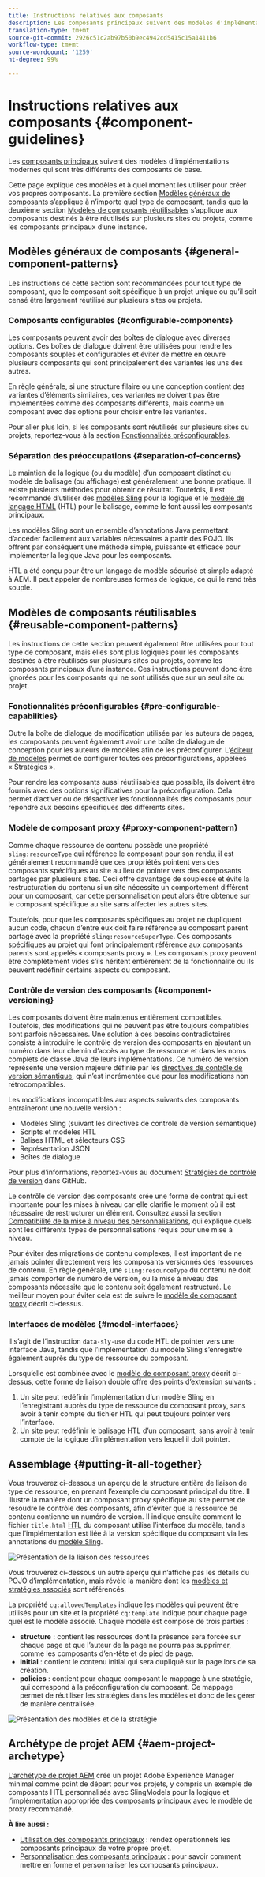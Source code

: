 ```yaml
---
title: Instructions relatives aux composants
description: Les composants principaux suivent des modèles d'implémentations modernes qui sont très différents des composants de base.
translation-type: tm+mt
source-git-commit: 2926c51c2ab97b50b9ec4942cd5415c15a1411b6
workflow-type: tm+mt
source-wordcount: '1259'
ht-degree: 99%

---
```



# Instructions relatives aux composants {#component-guidelines}

Les [composants principaux](overview.md) suivent des modèles d&#39;implémentations modernes qui sont très différents des composants de base.

Cette page explique ces modèles et à quel moment les utiliser pour créer vos propres composants. La première section [Modèles généraux de composants](#general-component-patterns) s’applique à n’importe quel type de composant, tandis que la deuxième section [Modèles de composants réutilisables](#reusable-component-patterns) s’applique aux composants destinés à être réutilisés sur plusieurs sites ou projets, comme les composants principaux d’une instance.

## Modèles généraux de composants {#general-component-patterns}

Les instructions de cette section sont recommandées pour tout type de composant, que le composant soit spécifique à un projet unique ou qu’il soit censé être largement réutilisé sur plusieurs sites ou projets.

### Composants configurables {#configurable-components}

Les composants peuvent avoir des boîtes de dialogue avec diverses options. Ces boîtes de dialogue doivent être utilisées pour rendre les composants souples et configurables et éviter de mettre en œuvre plusieurs composants qui sont principalement des variantes les uns des autres.

En règle générale, si une structure filaire ou une conception contient des variantes d’éléments similaires, ces variantes ne doivent pas être implémentées comme des composants différents, mais comme un composant avec des options pour choisir entre les variantes.

Pour aller plus loin, si les composants sont réutilisés sur plusieurs sites ou projets, reportez-vous à la section [Fonctionnalités préconfigurables](#pre-configurable-capabilities).

### Séparation des préoccupations {#separation-of-concerns}

Le maintien de la logique (ou du modèle) d’un composant distinct du modèle de balisage (ou affichage) est généralement une bonne pratique. Il existe plusieurs méthodes pour obtenir ce résultat. Toutefois, il est recommandé d’utiliser des [modèles Sling](https://sling.apache.org/documentation/bundles/models.html) pour la logique et le [modèle de langage HTML](https://docs.adobe.com/content/help/en/experience-manager-htl/using/overview.html) (HTL) pour le balisage, comme le font aussi les composants principaux.

Les modèles Sling sont un ensemble d’annotations Java permettant d’accéder facilement aux variables nécessaires à partir des POJO. Ils offrent par conséquent une méthode simple, puissante et efficace pour implémenter la logique Java pour les composants.

HTL a été conçu pour être un langage de modèle sécurisé et simple adapté à AEM. Il peut appeler de nombreuses formes de logique, ce qui le rend très souple.

## Modèles de composants réutilisables {#reusable-component-patterns}

Les instructions de cette section peuvent également être utilisées pour tout type de composant, mais elles sont plus logiques pour les composants destinés à être réutilisés sur plusieurs sites ou projets, comme les composants principaux d’une instance. Ces instructions peuvent donc être ignorées pour les composants qui ne sont utilisés que sur un seul site ou projet.

### Fonctionnalités préconfigurables {#pre-configurable-capabilities}

Outre la boîte de dialogue de modification utilisée par les auteurs de pages, les composants peuvent également avoir une boîte de dialogue de conception pour les auteurs de modèles afin de les préconfigurer. L’[éditeur de modèles](https://docs.adobe.com/content/help/en/experience-manager-cloud-service/sites/authoring/features/templates.html) permet de configurer toutes ces préconfigurations, appelées « Stratégies ».

Pour rendre les composants aussi réutilisables que possible, ils doivent être fournis avec des options significatives pour la préconfiguration. Cela permet d’activer ou de désactiver les fonctionnalités des composants pour répondre aux besoins spécifiques des différents sites.

### Modèle de composant proxy {#proxy-component-pattern}

Comme chaque ressource de contenu possède une propriété `sling:resourceType` qui référence le composant pour son rendu, il est généralement recommandé que ces propriétés pointent vers des composants spécifiques au site au lieu de pointer vers des composants partagés par plusieurs sites. Ceci offre davantage de souplesse et évite la restructuration du contenu si un site nécessite un comportement différent pour un composant, car cette personnalisation peut alors être obtenue sur le composant spécifique au site sans affecter les autres sites.

Toutefois, pour que les composants spécifiques au projet ne dupliquent aucun code, chacun d’entre eux doit faire référence au composant parent partagé avec la propriété `sling:resourceSuperType`. Ces composants spécifiques au projet qui font principalement référence aux composants parents sont appelés « composants proxy ». Les composants proxy peuvent être complètement vides s’ils héritent entièrement de la fonctionnalité ou ils peuvent redéfinir certains aspects du composant.

### Contrôle de version des composants {#component-versioning}

Les composants doivent être maintenus entièrement compatibles. Toutefois, des modifications qui ne peuvent pas être toujours compatibles sont parfois nécessaires. Une solution à ces besoins contradictoires consiste à introduire le contrôle de version des composants en ajoutant un numéro dans leur chemin d’accès au type de ressource et dans les noms complets de classe Java de leurs implémentations. Ce numéro de version représente une version majeure définie par les [directives de contrôle de version sémantique](https://semver.org/), qui n’est incrémentée que pour les modifications non rétrocompatibles.

Les modifications incompatibles aux aspects suivants des composants entraîneront une nouvelle version :

* Modèles Sling (suivant les directives de contrôle de version sémantique)
* Scripts et modèles HTL
* Balises HTML et sélecteurs CSS
* Représentation JSON
* Boîtes de dialogue

Pour plus d’informations, reportez-vous au document [Stratégies de contrôle de version](https://github.com/adobe/aem-core-wcm-components/wiki/Versioning-Policies) dans GitHub.

Le contrôle de version des composants crée une forme de contrat qui est importante pour les mises à niveau car elle clarifie le moment où il est nécessaire de restructurer un élément. Consultez aussi la section [Compatibilité de la mise à niveau des personnalisations](customizing.md#upgrade-compatibility-of-customizations), qui explique quels sont les différents types de personnalisations requis pour une mise à niveau.

Pour éviter des migrations de contenu complexes, il est important de ne jamais pointer directement vers les composants versionnés des ressources de contenu. En règle générale, une `sling:resourceType` du contenu ne doit jamais comporter de numéro de version, ou la mise à niveau des composants nécessite que le contenu soit également restructuré. Le meilleur moyen pour éviter cela est de suivre le [modèle de composant proxy](#proxy-component-pattern) décrit ci-dessus.

### Interfaces de modèles {#model-interfaces}

Il s’agit de l’instruction `data-sly-use` du code HTL de pointer vers une interface Java, tandis que l’implémentation du modèle Sling s’enregistre également auprès du type de ressource du composant.

Lorsqu’elle est combinée avec le [modèle de composant proxy](#proxy-component-pattern) décrit ci-dessus, cette forme de liaison double offre des points d’extension suivants :

1. Un site peut redéfinir l’implémentation d’un modèle Sling en l’enregistrant auprès du type de ressource du composant proxy, sans avoir à tenir compte du fichier HTL qui peut toujours pointer vers l’interface.
1. Un site peut redéfinir le balisage HTL d’un composant, sans avoir à tenir compte de la logique d’implémentation vers lequel il doit pointer.

## Assemblage {#putting-it-all-together}

Vous trouverez ci-dessous un aperçu de la structure entière de liaison de type de ressource, en prenant l’exemple du composant principal du titre. Il illustre la manière dont un composant proxy spécifique au site permet de résoudre le contrôle des composants, afin d’éviter que la ressource de contenu contienne un numéro de version. Il indique ensuite comment le fichier `title.html` [HTL](https://docs.adobe.com/content/help/en/experience-manager-htl/using/overview.html) du composant utilise l’interface du modèle, tandis que l’implémentation est liée à la version spécifique du composant via les annotations du [modèle Sling](https://sling.apache.org/documentation/bundles/models.html).

![Présentation de la liaison des ressources](/help/assets/chlimage_1-32.png)

Vous trouverez ci-dessous un autre aperçu qui n’affiche pas les détails du POJO d’implémentation, mais révèle la manière dont les [modèles et stratégies associés](https://docs.adobe.com/content/help/en/experience-manager-cloud-service/implementing/components-templates/templates.html) sont référencés.

La propriété `cq:allowedTemplates` indique les modèles qui peuvent être utilisés pour un site et la propriété `cq:template` indique pour chaque page quel est le modèle associé. Chaque modèle est composé de trois parties :

* **structure** : contient les ressources dont la présence sera forcée sur chaque page et que l’auteur de la page ne pourra pas supprimer, comme les composants d’en-tête et de pied de page.
* **initial** : contient le contenu initial qui sera dupliqué sur la page lors de sa création.
* **policies** : contient pour chaque composant le mappage à une stratégie, qui correspond à la préconfiguration du composant. Ce mappage permet de réutiliser les stratégies dans les modèles et donc de les gérer de manière centralisée.

![Présentation des modèles et de la stratégie](/help/assets/screen_shot_2018-12-07at093102.png)

## Archétype de projet AEM {#aem-project-archetype}

[L’archétype de projet AEM](/help/developing/archetype/overview.md) crée un projet Adobe Experience Manager minimal comme point de départ pour vos projets, y compris un exemple de composants HTL personnalisés avec SlingModels pour la logique et l’implémentation appropriée des composants principaux avec le modèle de proxy recommandé.

**À lire aussi :**

* [Utilisation des composants principaux](/help/get-started/using.md) : rendez opérationnels les composants principaux de votre propre projet.
* [Personnalisation des composants principaux](customizing.md) : pour savoir comment mettre en forme et personnaliser les composants principaux.
